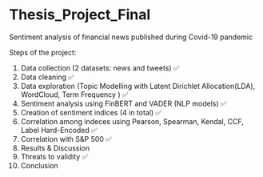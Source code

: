 # Thesis_Project_Final
Sentiment analysis of financial news published during Covid-19 pandemic

Steps of the project:  
1. Data collection (2 datasets: news and tweets) ✅
2. Data cleaning ✅
3. Data exploration (Topic Modelling with Latent Dirichlet Allocation(LDA), WordCloud, Term Frequency ) ✅
4. Sentiment analysis using FinBERT and VADER (NLP models) ✅
5. Creation of sentiment indices (4 in total) ✅
6. Correlation among indeces using Pearson, Spearman, Kendal, CCF, Label Hard-Encoded ✅
7. Correlation with S&P 500 ✅
8. Results & Discussion 
9. Threats to validity ✅
10. Conclusion
